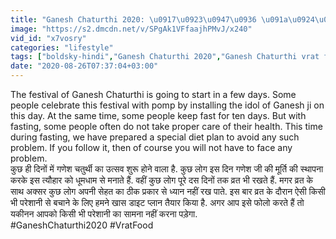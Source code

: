 ```yaml
---
title: "Ganesh Chaturthi 2020: \u0917\u0923\u0947\u0936 \u091a\u0924\u0941\u0930\u094d\u0925\u0940 \u0935\u094d\u0930\u0924 \u092e\u0947\u0902 \u0915\u094d\u092f\u093e \u0916\u093e\u0928\u093e \u091a\u093e\u0939\u093f\u090f \u0914\u0930 \u0915\u094d\u092f\u093e \u0928\u0939\u0940\u0902 Ganesh Pooja Vrat Food c"
image: "https://s2.dmcdn.net/v/SPgAk1VFfaajhPMvJ/x240"
vid_id: "x7vosry"
categories: "lifestyle"
tags: ["boldsky-hindi","Ganesh Chaturthi 2020","Ganesh Chaturthi vrat food"]
date: "2020-08-26T07:37:04+03:00"
---
```

The festival of Ganesh Chaturthi is going to start in a few days. Some people celebrate this festival with pomp by installing the idol of Ganesh ji on this day. At the same time, some people keep fast for ten days. But with fasting, some people often do not take proper care of their health. This time during fasting, we have prepared a special diet plan to avoid any such problem. If you follow it, then of course you will not have to face any problem.  <br>कुछ ही दिनों में गणेश चतुर्थी का उत्सव शुरू होने वाला है. कुछ लोग इस दिन गणेश जी की मूर्ति की स्थापना करके इस त्यौहार को धूमधाम से मनाते हैं. वहीं कुछ लोग पूरे दस दिनों तक व्रत भी रखते हैं. मगर व्रत के साथ अक्सर कुछ लोग अपनी सेहत का ठीक प्रकार से ध्यान नहीं रख पाते. इस बार व्रत के दौरान ऐसी किसी भी परेशानी से बचाने के लिए हमने खास डाइट प्लान तैयार किया है. अगर आप इसे फोलो करते हैं तो यकीनन आपको किसी भी परेशानी का सामना नहीं करना पड़ेगा.  <br>#GaneshChaturthi2020 #VratFood

